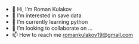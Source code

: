 - 👋 Hi, I’m Roman Kulakov
- 👀 I’m interested in save data
- 🌱 I’m currently learning python
- 💞️ I’m looking to collaborate on ...
- 📫 How to reach me romankulakov19@gmail.com

<!---
asdfg123123R/asdfg123123R is a ✨ special ✨ repository because its `README.md` (this file) appears on your GitHub profile.
You can click the Preview link to take a look at your changes.
--->
